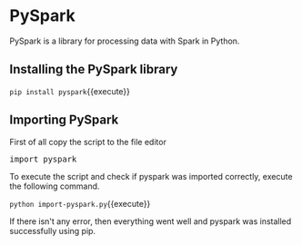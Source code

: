 # PySpark

PySpark is a library for processing data with Spark in Python.

## Installing the PySpark library

`pip install pyspark`{{execute}}

## Importing PySpark

First of all copy the script to the file editor

<pre class="file" data-filename="pyspark.py" data-target="replace">
import pyspark
</pre>

To execute the script and check if pyspark was imported correctly, execute the following command.

`python import-pyspark.py`{{execute}}

If there isn't any error, then everything went well and pyspark was installed successfully using pip.
